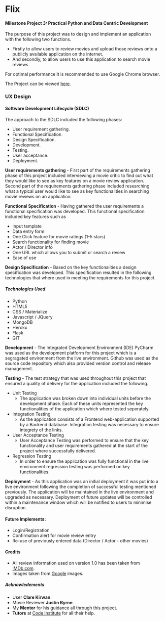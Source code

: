 # Flix
#### Milestone Project 3: Practical Python and Data Centric Development
The purpose of this project was to design and implement an application with the following two functions. 
* Firstly to allow users to review movies and upload those reviews onto a publicly available application on the internet.
* And secondly, to allow users to use this application to search movie reviews.

For optimal performance it is recommended to use Google Chrome browser.

The Project can be viewed [here](https://flicksreviews.herokuapp.com/ ).
 
### UX Design

#### Software Development Lifecycle (SDLC)
The approach to the SDLC included the following phases:
* User requirement gathering.
* Functional Specification.
* Design Specification.
* Development.
* Testing.
* User acceptance.
* Deployment.

**User requirements gathering** - First part of the requirements gathering phase of this project included interviewing a movie critic
to find out what they would like to see as key features on a movie review application. Second part of the requirements gathering 
phase included researching what a typical user would like to see as key functionalities in searching movie reviews on an 
application.

**Functional Specification** - Having gathered the user requirements a functional specification was developed.
This functional specification included key features such as 
* Input template
* Data entry form
* One Click feature for movie ratings (1-5 stars)
* Search functionality for finding movie
* Actor / Director info
* One URL which allows you to submit or search a review
* Ease of use
 

**Design Specification** - Based on the key functionalities a design specification
was developed. This specification resulted in the following technologies that where used 
in meeting the requirements for this project.  
##### Technologies Used
* Python 
* HTML5
* CSS / Materialize
* Javascript / JQuery
* MongoDB
* Heroku
* Flask
* GIT

**Development** - The Integrated Development Environment (IDE) PyCharm was used as the development platform for this project which
is a segragated environment from the live environment.
Github was used as the source code repository which also provided version control and release management.    
 
**Testing** - The test strategy that was used throughout this project that ensured a quality of delivery for the application
included the following.
* Unit Testing
  * The application was broken down into individual units before the development phase. Each of these units represented
  the key functionalities of the application which where tested seperately.   
* Integration Testing
  * As the application consists of a Frontend web-application supported by a Backend database. Integration testing was 
  necessary to ensure integrety of the links. 
* User Acceptance Testing
  * User Acceptance Testing was performed to ensure that the key functionality and user requirements gathered at the start 
  of the project where successfully delivered.  
* Regression Testing
  * In order to ensure the application was fully functional in the live environment regression testing was performed on key functionalities.
   
**Deployment** - As this application was an initial deployment it was put into a live environment following the completion 
of successful testing mentioned previously. The application will be maintained in the live environment and upgraded as necessary.
Deployment of future updates will be controlled within a maintenance window which will be notified to users to minimise disruption.  

#### Future Implements:
* Login/Registration 
* Confirmation alert for movie review entry
* Re-use of previously entered data (Director / Actor - other movies)

#### Credits
* All review information used on version 1.0 has been taken from [IMDb.com](hhtp//:www.imdb.com).
* Images taken from [Google](http//:www.google.com) images.

##### Acknowledements
* User **Clare Kirwan**. 
* Movie Reviewer **Justin Byrne**.
* My **Mentor** for his guidance all through this project.
* **Tutors** at [Code Institute](https://codeinstitute.net/) for all their help.